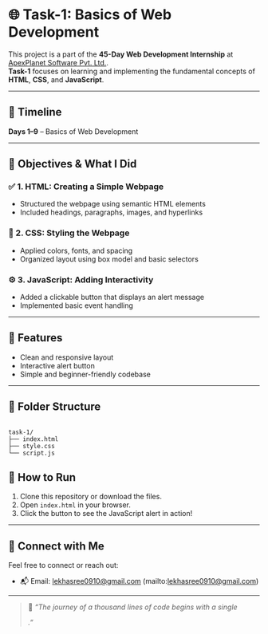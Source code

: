 # 🌐 Task-1: Basics of Web Development

This project is a part of the **45-Day Web Development Internship** at [ApexPlanet Software Pvt. Ltd.](https://www.apexplanet.in/).  
**Task-1** focuses on learning and implementing the fundamental concepts of **HTML**, **CSS**, and **JavaScript**.

---

## 📅 Timeline
**Days 1–9** – Basics of Web Development

---

## 📌 Objectives & What I Did

### ✅ 1. **HTML: Creating a Simple Webpage**
- Structured the webpage using semantic HTML elements
- Included headings, paragraphs, images, and hyperlinks

### 🎨 2. **CSS: Styling the Webpage**
- Applied colors, fonts, and spacing
- Organized layout using box model and basic selectors

### ⚙️ 3. **JavaScript: Adding Interactivity**
- Added a clickable button that displays an alert message
- Implemented basic event handling

---

## 🧪 Features
- Clean and responsive layout
- Interactive alert button
- Simple and beginner-friendly codebase

---

## 📂 Folder Structure
```

task-1/
├── index.html
├── style.css
└── script.js

```

## 🚀 How to Run
1. Clone this repository or download the files.
2. Open `index.html` in your browser.
3. Click the button to see the JavaScript alert in action!

---

## 📧 Connect with Me
Feel free to connect or reach out:
- 📬 Email: lekhasree0910@gmail.com (mailto:lekhasree0910@gmail.com)

---

> 🚀 *“The journey of a thousand lines of code begins with a single <div>.”*

```
